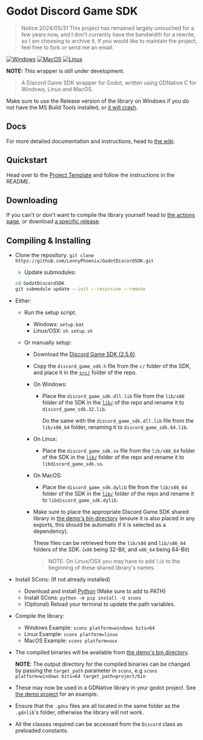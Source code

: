 # Godot Discord Game SDK

> Notice 2024/05/31
> This project has remained largely untouched for a few years now, and I don't currently have the bandwidth for a rewrite, so I am choosing to archive it.
> If you would like to maintain the project, feel free to fork or send me an email.

[![Windows](https://github.com/LennyPhoenix/GodotDiscordSDK/actions/workflows/windows-builds.yml/badge.svg?branch=main)](https://github.com/LennyPhoenix/GodotDiscordSDK/actions/workflows/windows-builds.yml)
[![MacOS](https://github.com/LennyPhoenix/GodotDiscordSDK/actions/workflows/macos-builds.yml/badge.svg?branch=main)](https://github.com/LennyPhoenix/GodotDiscordSDK/actions/workflows/macos-builds.yml)
[![Linux](https://github.com/LennyPhoenix/GodotDiscordSDK/actions/workflows/linux-builds.yml/badge.svg?branch=main)](https://github.com/LennyPhoenix/GodotDiscordSDK/actions/workflows/linux-builds.yml)

**NOTE:** This wrapper is still under development.

> A Discord Game SDK wrapper for Godot, written using GDNative C for Windows, Linux and MacOS.

Make sure to use the Release version of the library on Windows if you do not have the MS Build Tools installed, or [it will crash](https://github.com/LennyPhoenix/GodotDiscordSDK/issues/7).

## Docs

For more detailed documentation and instructions, head to [the wiki](https://github.com/LennyPhoenix/GodotDiscordSDK/wiki).

## Quickstart

Head over to the [Project Template](https://github.com/LennyPhoenix/GodotDiscordSDK-ProjectTemplate) and follow the instructions in the README.

## Downloading

If you can't or don't want to compile the library yourself head to [the actions page](https://github.com/LennyPhoenix/GodotDiscordSDK/actions), or download [a specific release](https://github.com/LennyPhoenix/GodotDiscordSDK/releases).

## Compiling & Installing

- Clone the repository: `git clone https://github.com/LennyPhoenix/GodotDiscordSDK.git`
  - Update submodules:
  
  ```cmd
  cd GodotDiscordSDK
  git submodule update --init --recursive --remote
  ```

- Either:
  - Run the setup script:

    - Windows: `setup.bat`
    - Linux/OSX: `sh setup.sh`

  - Or manually setup:
  
    - Download the [Discord Game SDK (2.5.6)](https://dl-game-sdk.discordapp.net/2.5.6/discord_game_sdk.zip).

    - Copy the `discord_game_sdk.h` file from the `c/` folder of the SDK, and place it in the [`src/`](src/) folder of the repo.

    - On Windows:

        - Place the `discord_game_sdk.dll.lib` file from the `lib/x86` folder of the SDK in the [`lib/`](lib/) of the repo and rename it to `discord_game_sdk.32.lib`.

          Do the same with the `discord_game_sdk.dll.lib` file from the `lib/x86_64` folder, renaming it to `discord_game_sdk.64.lib`.
          
    - On Linux:

        - Place the `discord_game_sdk.so` file from the `lib/x86_64` folder of the SDK in the [`lib/`](lib/) folder of the repo and rename it to `libdiscord_game_sdk.so`.

    - On MacOS:

        - Place the `discord_game_sdk.dylib` file from the `lib/x86_64` folder of the SDK in the [`lib/`](lib/) folder of the repo and rename it to `libdiscord_game_sdk.dylib`.

    - Make sure to place the appropriate Discord Game SDK shared library in [the demo's bin directory](demo/bin/) (ensure it is also placed in any exports, this should be automatic if it is selected as a dependency).

      These files can be retrieved from the `lib/x86` and `lib/x86_64` folders of the SDK. (`x86` being 32-Bit, and `x86_64` being 64-Bit)

      > NOTE: On Linux/OSX you may have to add `lib` to the beginning of these shared library's names.
  
- Install SCons: (If not already installed)
  - Download and install [Python](https://python.org/downloads) (Make sure to add to PATH)
  - Install SCons: `python -m pip install -U scons`
  - (Optional) Reload your terminal to update the path variables.
  
- Compile the library:
  - Windows Example: `scons platform=windows bits=64`
  - Linux Example: `scons platform=linux`
  - MacOS Example: `scons platform=osx`
  
- The compiled binaries will be available from [the demo's bin directory](demo/bin/).

  **NOTE**: The output directory for the compiled binaries can be changed by passing the `target_path` parameter in `scons`, e.g `scons platform=windows bits=64 target_path=project/bin`

- These may now be used in a GDNative library in your godot project. See [the demo project](demo/) for an example.

- Ensure that the `.gdns` files are all located in the same folder as the `.gdnlib`'s folder, otherwise the library will not work.

- All the classes required can be accessed from the `Discord` class as preloaded constants.
